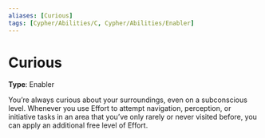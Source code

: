 ```yaml
---
aliases: [Curious]
tags: [Cypher/Abilities/C, Cypher/Abilities/Enabler]
---
```


# Curious

**Type**: Enabler

You’re always curious about your surroundings, even on a subconscious level. Whenever you use Effort to attempt navigation, perception, or initiative tasks in an area that you’ve only rarely or never visited before, you can apply an additional free level of Effort.
